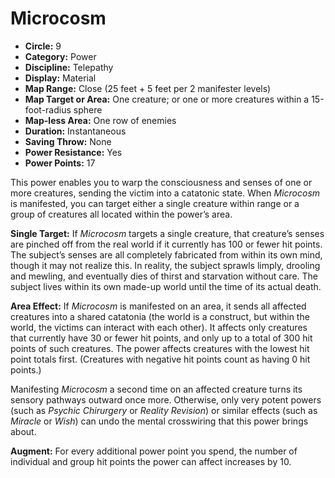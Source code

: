 # Microcosm

- **Circle:** 9
- **Category:** Power
- **Discipline:** Telepathy
- **Display:** Material
- **Map Range:** Close (25 feet + 5 feet per 2 manifester levels)
- **Map Target or Area:** One creature; or one or more creatures within a 15-foot-radius sphere
- **Map-less Area:** One row of enemies
- **Duration:** Instantaneous
- **Saving Throw:** None
- **Power Resistance:** Yes
- **Power Points:** 17

This power enables you to warp the consciousness and senses of one or more creatures, sending the victim into a catatonic state. When *Microcosm* is manifested, you can target either a single creature within range or a group of creatures all located within the power’s area.

**Single Target:** If *Microcosm* targets a single creature, that creature’s senses are pinched off from the real world if it currently has 100 or fewer hit points. The subject’s senses are all completely fabricated from within its own mind, though it may not realize this. In reality, the subject sprawls limply, drooling and mewling, and eventually dies of thirst and starvation without care. The subject lives within its own made-up world until the time of its actual death.

**Area Effect:** If *Microcosm* is manifested on an area, it sends all affected creatures into a shared catatonia (the world is a construct, but within the world, the victims can interact with each other). It affects only creatures that currently have 30 or fewer hit points, and only up to a total of 300 hit points of such creatures. The power affects creatures with the lowest hit point totals first. (Creatures with negative hit points count as having 0 hit points.)

Manifesting *Microcosm* a second time on an affected creature turns its sensory pathways outward once more. Otherwise, only very potent powers (such as *Psychic Chirurgery* or *Reality Revision*) or similar effects (such as *Miracle* or *Wish*) can undo the mental crosswiring that this power brings about.

**Augment:** For every additional power point you spend, the number of individual and group hit points the power can affect increases by 10.
